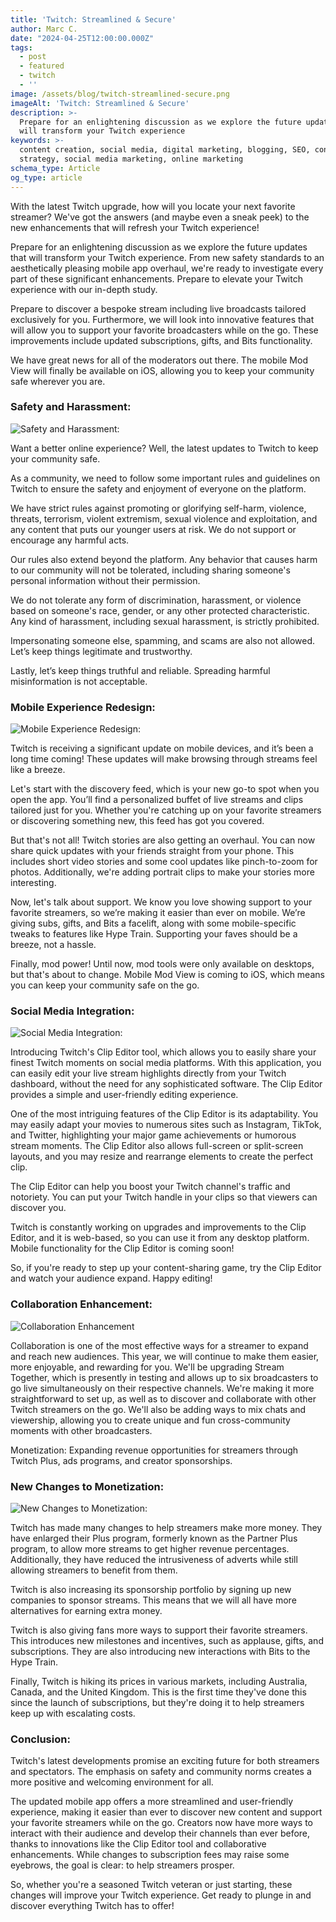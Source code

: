 ```yaml
---
title: 'Twitch: Streamlined & Secure'
author: Marc C.
date: "2024-04-25T12:00:00.000Z"
tags:
  - post
  - featured
  - twitch
  - ''
image: /assets/blog/twitch-streamlined-secure.png
imageAlt: 'Twitch: Streamlined & Secure'
description: >-
  Prepare for an enlightening discussion as we explore the future updates that
  will transform your Twitch experience
keywords: >-
  content creation, social media, digital marketing, blogging, SEO, content
  strategy, social media marketing, online marketing
schema_type: Article
og_type: article
---
```

With the latest Twitch upgrade, how will you locate your next favorite streamer? We've got the answers (and maybe even a sneak peek) to the new enhancements that will refresh your Twitch experience!

Prepare for an enlightening discussion as we explore the future updates that will transform your Twitch experience. From new safety standards to an aesthetically pleasing mobile app overhaul, we're ready to investigate every part of these significant enhancements. Prepare to elevate your Twitch experience with our in-depth study.

Prepare to discover a bespoke stream including live broadcasts tailored exclusively for you. Furthermore, we will look into innovative features that will allow you to support your favorite broadcasters while on the go. These improvements include updated subscriptions, gifts, and Bits functionality.

We have great news for all of the moderators out there. The mobile Mod View will finally be available on iOS, allowing you to keep your community safe wherever you are.

### Safety and Harassment:

![Safety and Harassment:](/assets/blog/safety-and-harassment-1-.png)

Want a better online experience? Well, the latest updates to Twitch to keep your community safe.

As a community, we need to follow some important rules and guidelines on Twitch to ensure the safety and enjoyment of everyone on the platform.

We have strict rules against promoting or glorifying self-harm, violence, threats, terrorism, violent extremism, sexual violence and exploitation, and any content that puts our younger users at risk. We do not support or encourage any harmful acts.

Our rules also extend beyond the platform. Any behavior that causes harm to our community will not be tolerated, including sharing someone's personal information without their permission.

We do not tolerate any form of discrimination, harassment, or violence based on someone's race, gender, or any other protected characteristic. Any kind of harassment, including sexual harassment, is strictly prohibited.

Impersonating someone else, spamming, and scams are also not allowed. Let’s keep things legitimate and trustworthy.

Lastly, let’s keep things truthful and reliable. Spreading harmful misinformation is not acceptable.

### Mobile Experience Redesign: 

![Mobile Experience Redesign: ](/assets/blog/mobile-redesign.png)

Twitch is receiving a significant update on mobile devices, and it’s been a long time coming! These updates will make browsing through streams feel like a breeze.

Let's start with the discovery feed, which is your new go-to spot when you open the app. You’ll find a personalized buffet of live streams and clips tailored just for you. Whether you're catching up on your favorite streamers or discovering something new, this feed has got you covered.

But that's not all! Twitch stories are also getting an overhaul. You can now share quick updates with your friends straight from your phone. This includes short video stories and some cool updates like pinch-to-zoom for photos. Additionally, we're adding portrait clips to make your stories more interesting.

Now, let's talk about support. We know you love showing support to your favorite streamers, so we’re making it easier than ever on mobile. We’re giving subs, gifts, and Bits a facelift, along with some mobile-specific tweaks to features like Hype Train. Supporting your faves should be a breeze, not a hassle.

Finally, mod power! Until now, mod tools were only available on desktops, but that's about to change. Mobile Mod View is coming to iOS, which means you can keep your community safe on the go.

### Social Media Integration:

![Social Media Integration:](/assets/blog/social-media-integration.png)

Introducing Twitch's Clip Editor tool, which allows you to easily share your finest Twitch moments on social media platforms. With this application, you can easily edit your live stream highlights directly from your Twitch dashboard, without the need for any sophisticated software. The Clip Editor provides a simple and user-friendly editing experience.

One of the most intriguing features of the Clip Editor is its adaptability. You may easily adapt your movies to numerous sites such as Instagram, TikTok, and Twitter, highlighting your major game achievements or humorous stream moments. The Clip Editor also allows full-screen or split-screen layouts, and you may resize and rearrange elements to create the perfect clip.

The Clip Editor can help you boost your Twitch channel's traffic and notoriety. You can put your Twitch handle in your clips so that viewers can discover you.

Twitch is constantly working on upgrades and improvements to the Clip Editor, and it is web-based, so you can use it from any desktop platform. Mobile functionality for the Clip Editor is coming soon!

So, if you're ready to step up your content-sharing game, try the Clip Editor and watch your audience expand. Happy editing!

### Collaboration Enhancement:

![Collaboration Enhancement](/assets/blog/collaboration-enhancement.png)

Collaboration is one of the most effective ways for a streamer to expand and reach new audiences. This year, we will continue to make them easier, more enjoyable, and rewarding for you. We'll be upgrading Stream Together, which is presently in testing and allows up to six broadcasters to go live simultaneously on their respective channels. We're making it more straightforward to set up, as well as to discover and collaborate with other Twitch streamers on the go. We'll also be adding ways to mix chats and viewership, allowing you to create unique and fun cross-community moments with other broadcasters. 

Monetization: Expanding revenue opportunities for streamers through Twitch Plus, ads programs, and creator sponsorships.

### New Changes to Monetization:

![New Changes to Monetization:](/assets/blog/new-changes-to-monetization.png)

Twitch has made many changes to help streamers make more money. They have enlarged their Plus program, formerly known as the Partner Plus program, to allow more streams to get higher revenue percentages. Additionally, they have reduced the intrusiveness of adverts while still allowing streamers to benefit from them.

Twitch is also increasing its sponsorship portfolio by signing up new companies to sponsor streams. This means that we will all have more alternatives for earning extra money.

Twitch is also giving fans more ways to support their favorite streamers. This introduces new milestones and incentives, such as applause, gifts, and subscriptions. They are also introducing new interactions with Bits to the Hype Train.

Finally, Twitch is hiking its prices in various markets, including Australia, Canada, and the United Kingdom. This is the first time they've done this since the launch of subscriptions, but they're doing it to help streamers keep up with escalating costs.

### Conclusion:

Twitch's latest developments promise an exciting future for both streamers and spectators. The emphasis on safety and community norms creates a more positive and welcoming environment for all. 

The updated mobile app offers a more streamlined and user-friendly experience, making it easier than ever to discover new content and support your favorite streamers while on the go. Creators now have more ways to interact with their audience and develop their channels than ever before, thanks to innovations like the Clip Editor tool and collaborative enhancements. While changes to subscription fees may raise some eyebrows, the goal is clear: to help streamers prosper.

 So, whether you're a seasoned Twitch veteran or just starting, these changes will improve your Twitch experience. Get ready to plunge in and discover everything Twitch has to offer!
